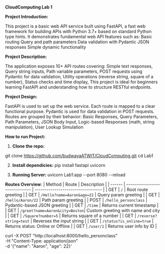 **CloudComputing Lab 1**

**Project Introduction:**



This project is a basic web API service built using FastAPI, a fast web framework for building APIs with Python 3.7+ based on standard Python type hints.
It demonstrates fundamental web API features such as:
Basic routing
Query and path parameters
Data validation with Pydantic
JSON responses
Simple dynamic functionality


**Project Description:**



The application exposes 10+ API routes covering:
Simple text responses,
Query string inputs,
Path variable parameters,
POST requests using Pydantic for data validation,
Utility operations (reverse string, square of a number),
Status checks and time display,
This project is ideal for beginners learning FastAPI and understanding how to structure RESTful endpoints.

**Project Design:**



FastAPI is used to set up the web service.
Each route is mapped to a clear functional purpose.
Pydantic is used for data validation in POST requests.
Routes are grouped by their behavior:
Basic Responses,
Query Parameters,
Path Parameters,
JSON Body Input,
Logic-based Responses (math, string manipulation),
User Lookup Simulation

**How to run Project:**


1. **Clone the repo:** 

 
 git clone https://github.com/budwayaATWIT/CloudComputing.git
 cd Lab1

2. **Install dependicies:**
pip install fastapi uvicorn


3. **Running Server:** uvicorn Lab1:app --port 8080 --reload

**Routes Overview**:
| Method | Route                          | Description                        |
| ------ | ------------------------------ | ---------------------------------- |
| GET    | `/`                            | Root route greeting                |
| GET    | `/Hello?name=Aaron&age=22`     | Query param greeting               |
| GET    | `/hello/Aaron/22`              | Path param greeting                |
| POST   | `/hello_personclass`           | Pydantic-based JSON greeting       |
| GET    | `/time`                        | Returns current timestamp          |
| GET    | `/greet?name=Aaron&city=Boston`| Custom greeting with name and city |
| GET    | `/Square?number=5`             | Returns square of a number         |
| GET    | `/reverse?string=test`         | Reverses the input string          |
| GET    | `/status?is_online=true`       | Returns status: Online or Offline  |
| GET    | `/user/1`                      | Returns user info by ID            |

curl -X POST "http://localhost:8000/hello_personclass" \
-H "Content-Type: application/json" \
-d '{"name": "Aaron", "age": 22}'

